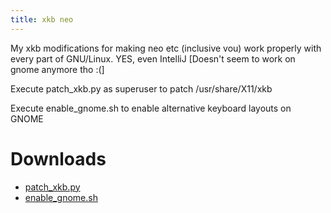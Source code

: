 ```yaml
---
title: xkb neo
---
```


My xkb modifications for making neo etc (inclusive vou) work properly with every part of GNU/Linux. YES, even IntelliJ \[Doesn't seem to work on gnome anymore tho :(\]

Execute patch_xkb.py as superuser to patch /usr/share/X11/xkb

Execute enable_gnome.sh to enable alternative keyboard layouts on GNOME

# Downloads

- <a href="https://github.com/Surferlul/xkb_neo/releases/download/v1.1.0/patch_xkb.py">patch_xkb.py</a>
- <a href="https://github.com/Surferlul/xkb_neo/releases/download/v1.1.0/enable_gnome.sh">enable_gnome.sh</a>

